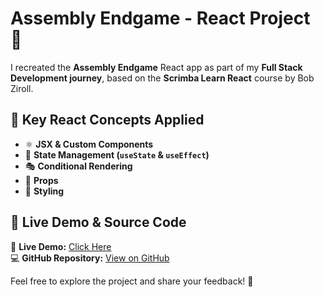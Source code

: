 # Assembly Endgame - React Project 🚀  

I recreated the **Assembly Endgame** React app as part of my **Full Stack Development journey**, based on the **Scrimba Learn React** course by Bob Ziroll.  

## 🔹 Key React Concepts Applied  
- ⚛ **JSX & Custom Components**  
- 🔄 **State Management (`useState` & `useEffect`)**  
- 🎭 **Conditional Rendering**  
- 🔗 **Props**  
- 🎨 **Styling**  

## 🚀 Live Demo & Source Code  
🔗 **Live Demo:** [Click Here](https://assembly-endgame-en8ywrodk-mojaheds-projects-e0735fac.vercel.app/)  
💻 **GitHub Repository:** [View on GitHub](https://github.com/Mojahedhu/Assembly_Endgame.git)  

Feel free to explore the project and share your feedback! 🚀  
